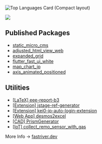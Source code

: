 ![Top Languages Card (Compact layout)](https://github-readme-stats.vercel.app/api/top-langs/?username=organic-nailer&layout=compact)

![](https://github-readme-stats.vercel.app/api?username=organic-nailer&count_private=true)

## Published Packages

- [static_micro_cms](https://github.com/organic-nailer/static_micro_cms)
- [adjusted_html_view_web](https://github.com/organic-nailer/adjusted_html_view_web)
- [expanded_grid](https://github.com/organic-nailer/expanded_grid)
- [flutter_fast_ui_white](https://github.com/organic-nailer/flutter_fast_ui_white)
- [map_chart_jp](https://github.com/organic-nailer/map_chart_jp)
- [axis_animated_positioned](https://github.com/organic-nailer/axis_animated_positioned)

## Utilities

- [[LaTeX] eee-report-b3](https://github.com/organic-nailer/eee-report-b3)
- [[Extension] jstage-ref-generator](https://github.com/organic-nailer/jstage-ref-generator)
- [[Extension] kei0-jp-auto-login-extension](https://github.com/organic-nailer/kei0-jp-auto-login-extension)
- [[Web App] desmos2excel](https://github.com/organic-nailer/desmos2excel)
- [[CAD] PrismGenerator](https://github.com/organic-nailer/PrismGenerator)
- [[IoT] collect_remo_sensor_with_gas](https://github.com/organic-nailer/collect_remo_sensor_with_gas)

More Info -> [fastriver.dev](https://fastriver.dev)

<!--
**organic-nailer/organic-nailer** is a ✨ _special_ ✨ repository because its `README.md` (this file) appears on your GitHub profile.

Here are some ideas to get you started:

- 🔭 I’m currently working on ...
- 🌱 I’m currently learning ...
- 👯 I’m looking to collaborate on ...
- 🤔 I’m looking for help with ...
- 💬 Ask me about ...
- 📫 How to reach me: ...
- 😄 Pronouns: ...
- ⚡ Fun fact: ...
-->
